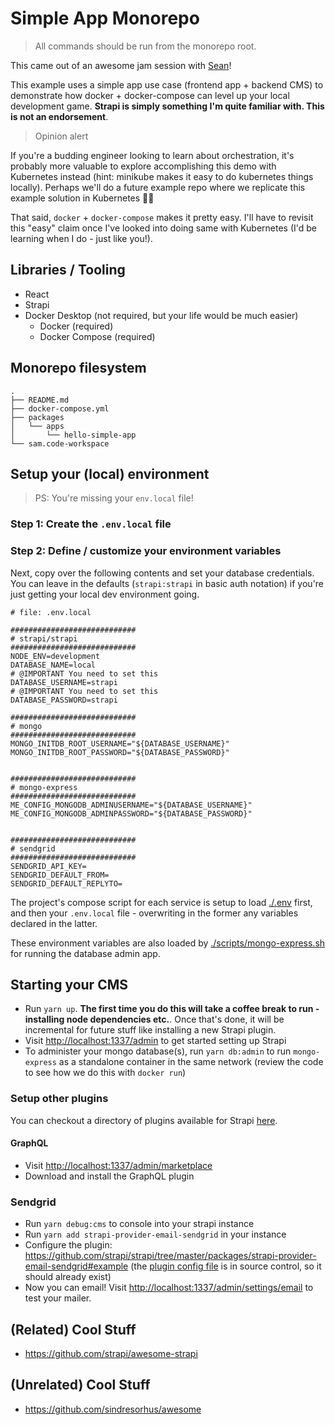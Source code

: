 # Simple App Monorepo

> All commands should be run from the monorepo root.

This came out of an awesome jam session with [Sean](https://github.com/seannemann21)!

This example uses a simple app use case (frontend app + backend CMS) to demonstrate how docker + docker-compose can level up your local development game. **Strapi is simply something I'm quite familiar with. This is not an endorsement**.

> Opinion alert

If you're a budding engineer looking to learn about orchestration, it's probably more valuable to explore accomplishing this demo with Kubernetes instead (hint: minikube makes it easy to do kubernetes things locally). Perhaps we'll do a future example repo where we replicate this example solution in Kubernetes 🤞🏾

That said, `docker` + `docker-compose` makes it pretty easy. I'll have to revisit this "easy" claim once I've looked into doing same with Kubernetes (I'd be learning when I do - just like you!).

## Libraries / Tooling

- React
- Strapi
- Docker Desktop (not required, but your life would be much easier)
  - Docker (required)
  - Docker Compose (required)

## Monorepo filesystem

```shell
.
├── README.md
├── docker-compose.yml
├── packages
│   └── apps
│       └── hello-simple-app
└── sam.code-workspace
```

## Setup your (local) environment

> PS: You're missing your `env.local` file!

### Step 1: Create the `.env.local` file

### Step 2: Define / customize your environment variables

Next, copy over the following contents and set your database credentials. You can leave in the defaults (`strapi:strapi` in basic auth notation) if you're just getting your local dev environment going.

```shell
# file: .env.local

############################
# strapi/strapi
############################
NODE_ENV=development
DATABASE_NAME=local
# @IMPORTANT You need to set this
DATABASE_USERNAME=strapi
# @IMPORTANT You need to set this
DATABASE_PASSWORD=strapi

############################
# mongo
############################
MONGO_INITDB_ROOT_USERNAME="${DATABASE_USERNAME}"
MONGO_INITDB_ROOT_PASSWORD="${DATABASE_PASSWORD}"


############################
# mongo-express
############################
ME_CONFIG_MONGODB_ADMINUSERNAME="${DATABASE_USERNAME}"
ME_CONFIG_MONGODB_ADMINPASSWORD="${DATABASE_PASSWORD}"


############################
# sendgrid
############################
SENDGRID_API_KEY=
SENDGRID_DEFAULT_FROM=
SENDGRID_DEFAULT_REPLYTO=

```

The project's compose script for each service is setup to load [./.env](./.env) first, and then your `.env.local` file - overwriting in the former any variables declared in the latter.

These environment variables are also loaded by [./scripts/mongo-express.sh](./scripts/mongo-express.sh) for running the database admin app.

## Starting your CMS

- Run `yarn up`. **The first time you do this will take a coffee break to run - installing node dependencies etc.**. Once that's done, it will be incremental for future stuff like installing a new Strapi plugin.
- Visit <http://localhost:1337/admin> to get started setting up Strapi
- To administer your mongo database(s), run `yarn db:admin` to run `mongo-express` as a standalone container in the same network (review the code to see how we do this with `docker run`)

### Setup other plugins

You can checkout a directory of plugins available for Strapi [here](https://github.com/strapi/awesome-strapi#CommunityPlugins).

#### GraphQL

- Visit <http://localhost:1337/admin/marketplace>
- Download and install the GraphQL plugin

### Sendgrid

- Run `yarn debug:cms` to console into your strapi instance
- Run `yarn add strapi-provider-email-sendgrid` in your instance
- Configure the plugin: <https://github.com/strapi/strapi/tree/master/packages/strapi-provider-email-sendgrid#example> (the [plugin config file](./packages/apps/cms/config/plugins.js) is in source control, so it should already exist)
- Now you can email! Visit <http://localhost:1337/admin/settings/email> to test your mailer.

## (Related) Cool Stuff

- <https://github.com/strapi/awesome-strapi>

## (Unrelated) Cool Stuff

- <https://github.com/sindresorhus/awesome>
